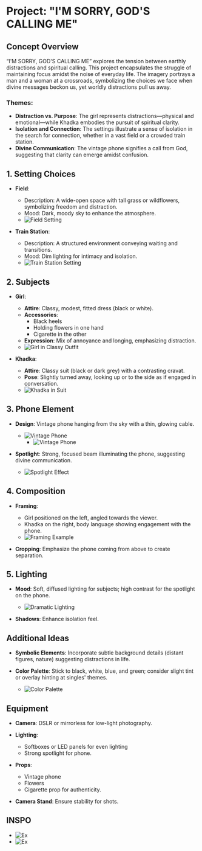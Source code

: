 # Project: "I'M SORRY, GOD'S CALLING ME"


## Concept Overview

“I'M SORRY, GOD'S CALLING ME” explores the tension between earthly distractions and spiritual calling. This project encapsulates the struggle of maintaining focus amidst the noise of everyday life. The imagery portrays a man and a woman at a crossroads, symbolizing the choices we face when divine messages beckon us, yet worldly distractions pull us away.

### Themes:
- **Distraction vs. Purpose**: The girl represents distractions—physical and emotional—while Khadka embodies the pursuit of spiritual clarity.
- **Isolation and Connection**: The settings illustrate a sense of isolation in the search for connection, whether in a vast field or a crowded train station.
- **Divine Communication**: The vintage phone signifies a call from God, suggesting that clarity can emerge amidst confusion.


## 1. Setting Choices
- **Field**: 
  - Description: A wide-open space with tall grass or wildflowers, symbolizing freedom and distraction. 
  - Mood: Dark, moody sky to enhance the atmosphere.
  - ![Field Setting](./sources/images/champ.JPG)

- **Train Station**: 
  - Description: A structured environment conveying waiting and transitions. 
  - Mood: Dim lighting for intimacy and isolation.
  - ![Train Station Setting](./sources/images/train.jpg)

## 2. Subjects
- **Girl**:
  - **Attire**: Classy, modest, fitted dress (black or white).
  - **Accessories**: 
    - Black heels
    - Holding flowers in one hand
    - Cigarette in the other
  - **Expression**: Mix of annoyance and longing, emphasizing distraction.
  - ![Girl in Classy Outfit](./sources/images/dress.jpg)

- **Khadka**:
  - **Attire**: Classy suit (black or dark grey) with a contrasting cravat.
  - **Pose**: Slightly turned away, looking up or to the side as if engaged in conversation.
  - ![Khadka in Suit](./sources/images/men.jpg)

## 3. Phone Element
- **Design**: Vintage phone hanging from the sky with a thin, glowing cable.
  - ![Vintage Phone](./sources/images/phone.jpg)
    - ![Vintage Phone](./sources/images/ex.jpg)

- **Spotlight**: Strong, focused beam illuminating the phone, suggesting divine communication.
  - ![Spotlight Effect](./sources/images/spotlight.jpeg)

## 4. Composition
- **Framing**: 
  - Girl positioned on the left, angled towards the viewer.
  - Khadka on the right, body language showing engagement with the phone.
  - ![Framing Example](./sources/images/compo.JPG)

- **Cropping**: Emphasize the phone coming from above to create separation.


## 5. Lighting
- **Mood**: Soft, diffused lighting for subjects; high contrast for the spotlight on the phone.
  - ![Dramatic Lighting](./sources/images/spotlight.jpeg)

- **Shadows**: Enhance isolation feel.


## Additional Ideas
- **Symbolic Elements**: Incorporate subtle background details (distant figures, nature) suggesting distractions in life.


- **Color Palette**: Stick to black, white, blue, and green; consider slight tint or overlay hinting at singles' themes.
  - ![Color Palette](./sources/images/champ.JPG)

## Equipment
- **Camera**: DSLR or mirrorless for low-light photography.

- **Lighting**: 
  - Softboxes or LED panels for even lighting
  - Strong spotlight for phone.

- **Props**: 
  - Vintage phone
  - Flowers
  - Cigarette prop for authenticity.

- **Camera Stand**: Ensure stability for shots.


## INSPO

  - ![Ex](./sources/images/ex1.JPG)
  - ![Ex](./sources/images/ex2.JPG)






